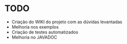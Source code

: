# TODO

* Criação do WIKI do projeto com as dúvidas levantadas
* Melhoria nos exemplos
* Criação de testes automatizados
* Melhoria no JAVADOC


